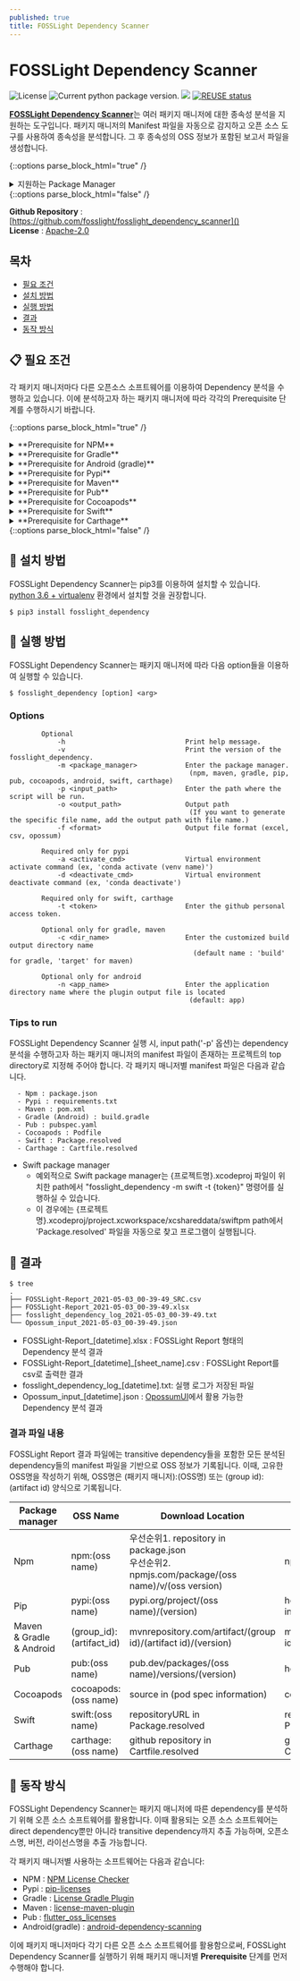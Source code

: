 ```yaml
---
published: true
title: FOSSLight Dependency Scanner
---
```

# FOSSLight Dependency Scanner

<img src="https://img.shields.io/pypi/l/fosslight_dependency" alt="License" /> <img src="https://img.shields.io/pypi/v/fosslight_dependency" alt="Current python package version." /> <img src="https://img.shields.io/pypi/pyversions/fosslight_dependency" /> [![REUSE status](https://api.reuse.software/badge/github.com/fosslight/fosslight_dependency_scanner)](https://api.reuse.software/info/github.com/fosslight/fosslight_dependency_scanner)
    
[**FOSSLight Dependency Scanner**](https://github.com/fosslight/fosslight_dependency_scanner)는 여러 패키지 매니저에 대한 종속성 분석을 지원하는 도구입니다. 패키지 매니저의 Manifest 파일을 자동으로 감지하고 오픈 소스 도구를 사용하여 종속성을 분석합니다. 그 후 종속성의 OSS 정보가 포함된 보고서 파일을 생성합니다. 

{::options parse_block_html="true" /}
<details>
<summary markdown="span">지원하는 Package Manager</summary>
- [Gradle](https://gradle.org/) (Java/Android)
- [Maven](http://maven.apache.org/) (Java)
- [NPM](https://www.npmjs.com/) (Node.js)
- [PIP](https://pip.pypa.io/) (Python)
- [Pub](https://pub.dev/) (Dart with flutter)
- [Cocoapods](https://cocoapods.org/) (Swift/Obj-C)
- [Swift](https://swift.org/package-manager/) (Swift)
- [Carthage](https://github.com/Carthage/Carthage) (Carthage)
</details>
{::options parse_block_html="false" /}

**Github Repository** : [https://github.com/fosslight/fosslight_dependency_scanner]()  
**License** : [Apache-2.0](https://github.com/fosslight/fosslight_dependency_scanner/blob/main/LICENSE)

## 목차
  - [필요 조건](#-필요-조건)
  - [설치 방법](#-설치-방법)
  - [실행 방법](#-실행-방법)
  - [결과](#-결과)
  - [동작 방식](#-동작-방식)


## 📋 필요 조건
각 패키지 매니저마다 다른 오픈소스 소프트웨어를 이용하여 Dependency 분석을 수행하고 있습니다. 이에 분석하고자 하는 패키지 매니저에 따라 각각의 Prerequisite 단계를 수행하시기 바랍니다.

{::options parse_block_html="true" /}
<details>
<summary markdown="span">**Prerequisite for NPM**</summary>
1. Npm dependency 분석을 수행하기 위해 NPM License Checker를 설치합니다.
```
$ npm install -g license-checker
```
 > license-checker를 전역 패키지로 설치하기 위해서는, 반드시 '-g' option을 추가해 주어야 합니다. 만약 'sudo' 권한이 없는 경우, 다음 명령어를 통해 전역 모듈이 설치되는 기본 path를 변경하여 이용하실 수 있습니다.
```
$ npm set prefix ~/.npm
$ PATH=~/.npm/bin:$PATH
```

2. dependency를 설치하기 위해 다음 명령어를 실행합니다. (optional)
```
$ npm install
```
 > 아래 케이스 중 해당하는 경우, 이 단계는 skip 가능합니다.
 > - package.json 파일이 input directory에 존재하는 경우 : FOSSLight Dependency Scanner에서 자동으로 패키지 설치하여 실행 가능합니다.
 > - 이미 dependency들이 설치된 node_modules 디렉토리가 존재하는 경우 : node_modules폴더가 존재하는 path를 input directory로 설정하여 실행 가능합니다.
</details>

<details>
<summary markdown="span">**Prerequisite for Gradle**</summary>
1. 'build.gradle' 파일에 License Gradle Plugin을 추가합니다.
```
plugins {
    id 'com.github.hierynomus.license' version '0.15.0'
}
downloadLicenses {
    includeProjectDependencies = true
    dependencyConfiguration = 'runtimeClasspath'
}
```
 > 사용하는 gradle 버전이 4.6 또는 더 낮은 버전인 경우에는, dependencyConfiguration에 'runtimeClasspath' 대신 'runtime'을 추가합니다.

2. 'downloadLicenses' task를 실행합니다.
```
$ gradlew downloadLicenses
```
</details>

<details>
<summary markdown="span">**Prerequisite for Android (gradle)**</summary>
1. 'build.gradle' 파일에 android-dependency-scanning Plugin을 추가합니다.
```
buildscript {
    repositories {
        mavenCentral()
    }
    dependencies {
        classpath 'org.fosslight:android-dependency-scanning:1.0.0'
    }
}
```

2. 플러그인이 적용되는 app 디렉토리 내에 위치한 build.gradle 파일 내에 다음과 같이 추가합니다. 
```
apply plugin: 'org.fosslight'
```

3. 'generateLicenseTxt' task를 실행합니다.
```
$ gradlew generateLicenseTxt
```
</details>

<details>
<summary markdown="span">**Prerequisite for Pypi**</summary>
```tip
- 시스템 내 전역으로 설치된 파이썬 dependency로부터 분석하고자 하는 프로젝트 dependency를 분리하기 위해 가상환경을 설정하여 이용하기를 권장합니다.
- 만약 input path내 requirements.txt가 존재한다면, FOSSLight Dependency가 자동으로 dependency 설치하여 분석 실행 가능하므로, prerequisite단계 skip 가능합니다.
```

1. 가상환경을 생성하고 활성화합니다.
```
// virtualenv example
$ virtualenv -p /usr/bin/python3.6 venv
$ source venv/bin/activate
// conda example
$ conda create --name {venv name}
$ conda activate {venv name}
```

2. 가상환경 내 분석하고자 하는 프로젝트의 dependency를 설치합니다.
```
// If you install the dependencies with requirements.txt...
$ pip install -r requirements.txt
```
</details>

<details>
<summary markdown="span">**Prerequisite for Maven**</summary>
```tip
Maven의 경우, input directory에 pom.xml 파일이 존재하는 경우, plugin 추가 및 실행을 FOSSLight Dependency Scanner 내부에서 자동으로 수행하므로 다음은 skip하셔도 됩니다.
```
<ol>
<li>pom.xml 파일에 license-maven-plugin을 추가합니다.</li>
<pre>
&lt;project&gt;
  ...
  &lt;build&gt;
  ...
    &lt;plugins&gt;
    ...
      &lt;plugin&gt;
        &lt;groupId&gt;org.codehaus.mojo&lt;/groupId&gt;
        &lt;artifactId&gt;license-maven-plugin&lt;/artifactId&gt;
        &lt;version&gt;2.0.0&lt;/version&gt;
        &lt;executions&gt;
          &lt;execution&gt;
            &lt;id&gt;aggregate-download-licenses&lt;/id&gt;
            &lt;goals&gt;
              &lt;goal&gt;aggregate-download-licenses&lt;/goal&gt;
            &lt;/goals&gt;
          &lt;/execution&gt;
        &lt;/executions&gt;
      &lt;/plugin&gt;
    &lt;/plugins&gt;
    ...
  &lt;/build&gt;
  ...
&lt;/project&gt;
</pre>

<li>license-maven-plugin task를 실행합니다.</li>
<pre>
$ mvnw license:aggregate-download-licenses
</pre>
</ol>
</details>

<details>
<summary markdown="span">**Prerequisite for Pub**</summary>
1. 다음 명령어를 통해 flutter_oss_licenses를 실행합니다.
```
$ flutter pub get
$ flutter pub global activate flutter_oss_licenses
$ flutter pub global run flutter_oss_licenses:generate.dart
```
</details>

<details>
<summary markdown="span">**Prerequisite for Cocoapods**</summary>
1. Podfile을 통해 pod package를 설치합니다.
```
$ pod install
```
</details>

<details>
<summary markdown="span">**Prerequisite for Swift**</summary>
1. Github personal access token을 생성하여 FOSSLight Dependency Scanner 실행 시 '-t' 파라미터로 사용합니다. 이 토큰은 Github repository의 license정보를 가져오기 위해 Github API를 사용하기 위해 필요합니다.
Token생성 방법은 [Github docs 가이드](https://docs.github.com/en/github/authenticating-to-github/keeping-your-account-and-data-secure/creating-a-personal-access-token)를 참조하시기 바랍니다.
</details>

<details>
<summary markdown="span">**Prerequisite for Carthage**</summary>
1. 다음과 같이 패키지 설치 명령어를 수행하여 'Cartfile.resolved' 파일을 생성합니다.
```
$ carthage update
```
2. Github personal access token을 생성하여 FOSSLight Dependency Scanner 실행 시 '-t' 파라미터로 사용합니다. 이 토큰은 Github repository의 license정보를 가져오기 위해 Github API를 사용하기 위해 필요합니다.
Token생성 방법은 [Github docs 가이드](https://docs.github.com/en/github/authenticating-to-github/keeping-your-account-and-data-secure/creating-a-personal-access-token)를 참조하시기 바랍니다.
</details>
{::options parse_block_html="false" /}

## 🎉 설치 방법

FOSSLight Dependency Scanner는 pip3를 이용하여 설치할 수 있습니다.     
[python 3.6 + virtualenv](etc/guide_virtualenv.md) 환경에서 설치할 것을 권장합니다.

```
$ pip3 install fosslight_dependency
```


## 🚀 실행 방법

FOSSLight Dependency Scanner는 패키지 매니저에 따라 다음 option들을 이용하여 실행할 수 있습니다.

```
$ fosslight_dependency [option] <arg>
```
### Options
```
        Optional
            -h                              Print help message.
            -v                              Print the version of the fosslight_dependency.
            -m <package_manager>            Enter the package manager.
                                             (npm, maven, gradle, pip, pub, cocoapods, android, swift, carthage)
            -p <input_path>                 Enter the path where the script will be run.
            -o <output_path>                Output path
                                             (If you want to generate the specific file name, add the output path with file name.)
            -f <format>                     Output file format (excel, csv, opossum)

        Required only for pypi
            -a <activate_cmd>               Virtual environment activate command (ex, 'conda activate (venv name)')
            -d <deactivate_cmd>             Virtual environment deactivate command (ex, 'conda deactivate')

        Required only for swift, carthage
            -t <token>                      Enter the github personal access token.

        Optional only for gradle, maven
            -c <dir_name>                   Enter the customized build output directory name
                                              (default name : 'build' for gradle, 'target' for maven)

        Optional only for android
            -n <app_name>                   Enter the application directory name where the plugin output file is located
                                             (default: app)
```

### Tips to run
FOSSLight Dependency Scanner 실행 시, input path('-p' 옵션)는 dependency 분석을 수행하고자 하는 패키지 매니저의 manifest 파일이 존재하는 프로젝트의 top directory로 지정해 주어야 합니다.
각 패키지 매니저별 manifest 파일은 다음과 같습니다.
```
  - Npm : package.json
  - Pypi : requirements.txt
  - Maven : pom.xml
  - Gradle (Android) : build.gradle
  - Pub : pubspec.yaml
  - Cocoapods : Podfile
  - Swift : Package.resolved
  - Carthage : Cartfile.resolved
```

- Swift package manager
  - 예외적으로 Swift package manager는 {프로젝트명}.xcodeproj 파일이 위치한 path에서 "fosslight_dependency -m swift -t {token}" 명령어를 실행하실 수 있습니다.
  - 이 경우에는 {프로젝트명}.xcodeproj/project.xcworkspace/xcshareddata/swiftpm path에서 'Package.resolved' 파일을 자동으로 찾고 프로그램이 실행됩니다.

## 📁 결과
```
$ tree
.
├── FOSSLight-Report_2021-05-03_00-39-49_SRC.csv
├── FOSSLight-Report_2021-05-03_00-39-49.xlsx
├── fosslight_dependency_log_2021-05-03_00-39-49.txt
└── Opossum_input_2021-05-03_00-39-49.json
```
- FOSSLight-Report_[datetime].xlsx : FOSSLight Report 형태의 Dependency 분석 결과
- FOSSLight-Report_[datetime]_[sheet_name].csv : FOSSLight Report를 csv로 출력한 결과
- fosslight_dependency_log_[datetime].txt: 실행 로그가 저장된 파일
- Opossum_input_[datetime].json : [OpossumUI](https://github.com/opossum-tool/OpossumUI)에서 활용 가능한 Dependency 분석 결과

### 결과 파일 내용
FOSSLight Report 결과 파일에는 transitive dependency들을 포함한 모든 분석된 dependency들의 manifest 파일을 기반으로 OSS 정보가 기록됩니다.
이때, 고유한 OSS명을 작성하기 위해, OSS명은 (패키지 매니저):(OSS명) 또는 (group id):(artifact id) 양식으로 기록됩니다.

| Package manager                | OSS Name                 | Download Location                                                                                  | Homepage                                            |
| ------------------------------ | ------------------------ | -------------------------------------------------------------------------------------------------- | --------------------------------------------------- |
| Npm                            | npm:(oss name)           | 우선순위1. repository in package.json <br> 우선순위2. npmjs.com/package/(oss name)/v/(oss version) | npmjs.com/package/(oss name)                        |
| Pip                            | pypi:(oss name)          | pypi.org/project/(oss name)/(version)                                                              | homepage in (pip show) information                  |
| Maven<br>& Gradle<br>& Android | (group_id):(artifact_id) | mvnrepository.com/artifact/(group id)/(artifact id)/(version)                                      | mvnrepository.com/artifact/(group id)/(artifact id) |
| Pub                            | pub:(oss name)           | pub.dev/packages/(oss name)/versions/(version)                                                     | homepage in (pub information)                       |
| Cocoapods                      | cocoapods:(oss name)     | source in (pod spec information)                                                                   | cocoapods.org/pods/(oss name)                            |
| Swift                      | swift:(oss name)     | repositoryURL in Package.resolved                                                                   | repositoryURL in Package.resolved                            |
| Carthage                      | carthage:(oss name)     | github repository in Cartfile.resolved                                                                   | github repository in Cartfile.resolved                            |

## 🧐 동작 방식
FOSSLight Dependency Scanner는 패키지 매니저에 따른 dependency를 분석하기 위해 오픈 소스 소프트웨어를 활용합니다. 이때 활용되는 오픈 소스 소프트웨어는 direct dependency뿐만 아니라 transitive dependency까지 추출 가능하며, 오픈소스명, 버전, 라이선스명을 추출 가능합니다.

각 패키지 매니저별 사용하는 소프트웨어는 다음과 같습니다:

- NPM : [NPM License Checker](https://github.com/davglass/license-checker)
- Pypi : [pip-licenses](https://github.com/raimon49/pip-licenses)
- Gradle : [License Gradle Plugin](https://github.com/hierynomus/license-gradle-plugin)
- Maven : [license-maven-plugin](https://github.com/mojohaus/license-maven-plugin)
- Pub : [flutter_oss_licenses](https://github.com/espresso3389/flutter_oss_licenses)
- Android(gradle) : [android-dependency-scanning](https://github.com/fosslight/android-dependency-scanning)

이에 패키지 매니저마다 각기 다른 오픈 소스 소프트웨어를 활용함으로써, FOSSLight Dependency Scanner를 실행하기 위해 패키지 매니저별 **Prerequisite** 단계를 먼저 수행해야 합니다.
